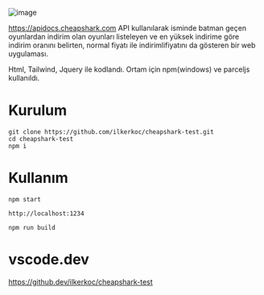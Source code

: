 ![image](https://user-images.githubusercontent.com/30859187/163726990-867851bb-0d02-448c-9386-6f6cd420040f.png)


https://apidocs.cheapshark.com API kullanılarak isminde batman geçen oyunlardan indirim olan oyunları listeleyen ve en yüksek indirime göre indirim oranını belirten, normal fiyatı ile indirimlifiyatını da gösteren bir web uygulaması.

Html, Tailwind, Jquery ile kodlandı. Ortam için npm(windows) ve parceljs kullanıldı.

# Kurulum

```
git clone https://github.com/ilkerkoc/cheapshark-test.git
cd cheapshark-test
npm i
```

# Kullanım

```
npm start

http://localhost:1234

npm run build

```

# vscode.dev

https://github.dev/ilkerkoc/cheapshark-test




